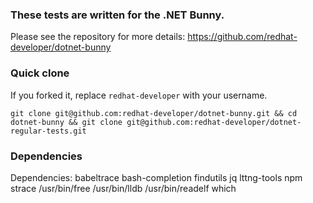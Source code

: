### These tests are written for the .NET Bunny.

Please see the repository for more details: https://github.com/redhat-developer/dotnet-bunny

### Quick clone

If you forked it, replace `redhat-developer` with your username.

```
git clone git@github.com:redhat-developer/dotnet-bunny.git && cd dotnet-bunny && git clone git@github.com:redhat-developer/dotnet-regular-tests.git
```

### Dependencies

Dependencies: babeltrace bash-completion findutils jq lttng-tools npm strace /usr/bin/free /usr/bin/lldb /usr/bin/readelf which

